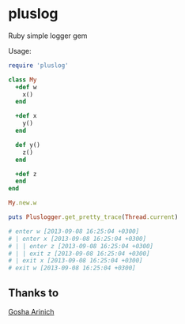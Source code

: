 pluslog
=======

Ruby simple logger gem

Usage:
```ruby
require 'pluslog'

class My
  +def w
    x()
  end

  +def x
    y()
  end

  def y()
    z()
  end

  +def z
  end
end 

My.new.w

puts Pluslogger.get_pretty_trace(Thread.current)

# enter w [2013-09-08 16:25:04 +0300]
# | enter x [2013-09-08 16:25:04 +0300]
# | | enter z [2013-09-08 16:25:04 +0300]
# | | exit z [2013-09-08 16:25:04 +0300]
# | exit x [2013-09-08 16:25:04 +0300]
# exit w [2013-09-08 16:25:04 +0300]
```
## Thanks to
[Gosha Arinich](http://github.com/goshakkk)
